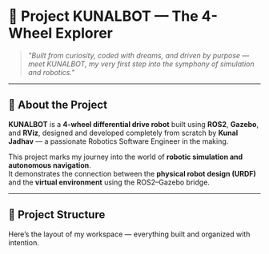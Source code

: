 # 🤖 Project KUNALBOT — The 4-Wheel Explorer

> *"Built from curiosity, coded with dreams, and driven by purpose — meet KUNALBOT, my very first step into the symphony of simulation and robotics."*

---

## 🧭 About the Project

**KUNALBOT** is a **4-wheel differential drive robot** built using **ROS2**, **Gazebo**, and **RViz**, designed and developed completely from scratch by **Kunal Jadhav** — a passionate Robotics Software Engineer in the making.

This project marks my journey into the world of **robotic simulation and autonomous navigation**.  
It demonstrates the connection between the **physical robot design (URDF)** and the **virtual environment** using the ROS2–Gazebo bridge.

---

## 🧩 Project Structure

Here’s the layout of my workspace — everything built and organized with intention.

